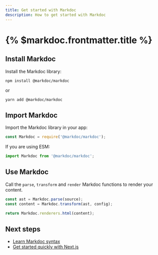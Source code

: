 ```yaml
---
title: Get started with Markdoc
description: How to get started with Markdoc
---
```


# {% $markdoc.frontmatter.title %}

## Install Markdoc

Install the Markdoc library:

```shell
npm install @markdoc/markdoc
```

or

```shell
yarn add @markdoc/markdoc
```

## Import Markdoc

Import the Markdoc library in your app:

```js
const Markdoc = require('@markdoc/markdoc');
```

If you are using ESM:

```js
import Markdoc from '@markdoc/markdoc';
```

## Use Markdoc

Call the `parse`, `transform` and `render` Markdoc functions to render your content.

```js
const ast = Markdoc.parse(source);
const content = Markdoc.transform(ast, config);

return Markdoc.renderers.html(content);
```

## Next steps

- [Learn Markdoc syntax](/docs/syntax)
- [Get started quickly with Next.js](/docs/nextjs)
